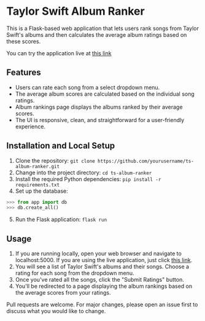 # Taylor Swift Album Ranker
This is a Flask-based web application that lets users rank songs from Taylor Swift's albums and then calculates the average album ratings based on these scores.

You can try the application live at [this link](https://ts-album-ranker-b0de655bbd5f.herokuapp.com/)

## Features
- Users can rate each song from a select dropdown menu.
- The average album scores are calculated based on the individual song ratings.
- Album rankings page displays the albums ranked by their average scores.
- The UI is responsive, clean, and straightforward for a user-friendly experience.

## Installation and Local Setup
1. Clone the repository: ```git clone https://github.com/yourusername/ts-album-ranker.git```
2. Change into the project directory: ```cd ts-album-ranker```
3. Install the required Python dependencies: ```pip install -r requirements.txt```
4. Set up the database:
```python 
>>> from app import db
>>> db.create_all()
```
5. Run the Flask application: ```flask run```

## Usage
1. If you are running locally, open your web browser and navigate to localhost:5000. If you are using the live application, just click [this link](https://ts-album-ranker-b0de655bbd5f.herokuapp.com/).
2. You will see a list of Taylor Swift's albums and their songs. Choose a rating for each song from the dropdown menu.
3. Once you've rated all the songs, click the "Submit Ratings" button.
4. You'll be redirected to a page displaying the album rankings based on the average scores from your ratings.

Pull requests are welcome. For major changes, please open an issue first to discuss what you would like to change.

